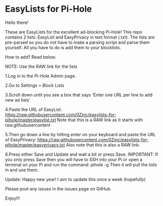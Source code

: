 # EasyLists for Pi-Hole

Hello there!

These are EasyLists for the excellent ad-blocking Pi-Hole! This repo contains 2 lists: EasyList and EasyPrivacy in text format (.txt). The lists are pre-parsed so you do not have to make a parsing script and parse them yourself. All you have to do is add them to your blocklists.

How to add? Read below.

NOTE: Use the RAW link for the lists

1.Log in to the Pi-Hole Admin page.

2.Go to Settings > Block Lists

3.Scroll down until you see a box that says 'Enter one URL per line to add new ad lists'

4.Paste the URL of EasyList:
https://raw.githubusercontent.com/0Zinc/easylists-for-pihole/master/easylist.txt
Note that this is a RAW link as it starts with raw.githubusercontent

5.Then go down a line by hitting enter on your keyboard and paste the URL of EasyPrivacy:
https://raw.githubusercontent.com/0Zinc/easylists-for-pihole/master/easyprivacy.txt
Also note that this is also a RAW link.

6.Press either Save and Update and wait a bit or press Save. IMPORTANT: If you only press
Save then you will have to SSH into your Pi or open a terminal on your Pi and run the command:
pihole -g
Then it will pull the lists in and use them.

Update:
Happy new year!
I aim to update this once a week (hopefully)

Please post any issues in the issues page on GitHub.

Enjoy!!!
